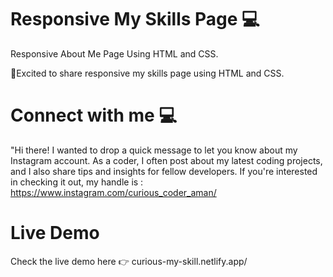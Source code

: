 # Responsive My Skills Page 💻
Responsive About Me Page Using HTML and CSS.

🚀Excited to share responsive my skills page using HTML and CSS.

# Connect with me 💻
"Hi there! I wanted to drop a quick message to let you know about my Instagram account. As a coder, I often post about my latest coding projects, and I also share tips and insights for fellow developers. If you're interested in checking it out, my handle is : https://www.instagram.com/curious_coder_aman/

# Live Demo
Check the live demo here 👉️ curious-my-skill.netlify.app/
